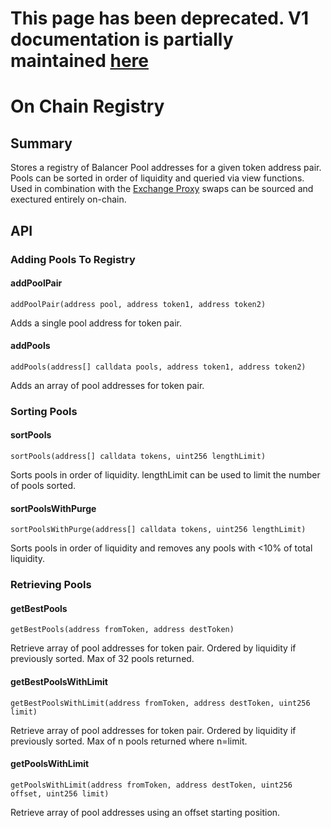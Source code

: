 # This page has been deprecated. V1 documentation is partially maintained [here](https://docs.balancer.fi/v/v1/smart-contracts/on-chain-registry)

# On Chain Registry

## Summary

Stores a registry of Balancer Pool addresses for a given token address pair. Pools can be sorted in order of liquidity and queried via view functions. Used in combination with the [Exchange Proxy](exchange-proxy.md) swaps can be sourced and exectured entirely on-chain.

## API

### **Adding Pools To Registry**

#### **addPoolPair**

`addPoolPair(address pool, address token1, address token2)`

Adds a single pool address for token pair.

#### addPools

`addPools(address[] calldata pools, address token1, address token2)`

Adds an array of pool addresses for token pair.

### **Sorting Pools**

#### **sortPools**

`sortPools(address[] calldata tokens, uint256 lengthLimit)`

Sorts pools in order of liquidity. lengthLimit can be used to limit the number of pools sorted.

#### sortPoolsWithPurge

`sortPoolsWithPurge(address[] calldata tokens, uint256 lengthLimit)`

Sorts pools in order of liquidity and removes any pools with &lt;10% of total liquidity.

### **Retrieving Pools**

#### **getBestPools**

`getBestPools(address fromToken, address destToken)`

Retrieve array of pool addresses for token pair. Ordered by liquidity if previously sorted. Max of 32 pools returned.

#### getBestPoolsWithLimit

`getBestPoolsWithLimit(address fromToken, address destToken, uint256 limit)`

Retrieve array of pool addresses for token pair. Ordered by liquidity if previously sorted. Max of n pools returned where n=limit.

#### getPoolsWithLimit

`getPoolsWithLimit(address fromToken, address destToken, uint256 offset, uint256 limit)`

Retrieve array of pool addresses using an offset starting position.

